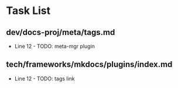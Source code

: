 # Task List

## dev/docs-proj/meta/tags.md
+ Line 12 - TODO: meta-mgr plugin

## tech/frameworks/mkdocs/plugins/index.md
+ Line 12 - TODO: tags link

